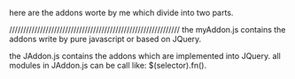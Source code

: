 here are the addons worte by me which divide into two parts.

/////////////////////////////////////////////////////////////
the myAddon.js contains the addons write by pure javascript or based on JQuery.

the JAddon.js contains the addons which are implemented into JQuery.
all modules in JAddon.js can be call like: $(selector).fn().

